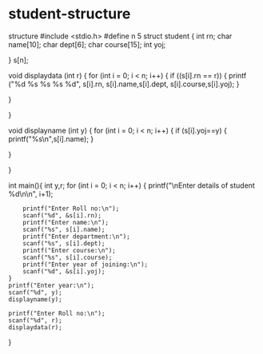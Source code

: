 # student-structure
structure
#include <stdio.h>
#define n 5
struct student
{
int rn;
char name[10];
char dept[6];
char course[15];
int yoj;

} s[n];

void displaydata (int r)
{
for (int i = 0; i < n; i++)
{
if ((s[i].rn == r))
{
    printf ("%d %s %s %s %d", s[i].rn, s[i].name,s[i].dept, s[i].course,s[i].yoj);
}

}

}

void displayname (int y)
{
for (int i = 0; i < n; i++)
{
if (s[i].yoj==y)
{
    printf("%s\n",s[i].name);
}


}

}

int main(){
    int y,r;
    for (int i = 0; i < n; i++)
    {
        printf("\nEnter details of student %d\n\n", i+1);

        printf("Enter Roll no:\n");
        scanf("%d", &s[i].rn);
        printf("Enter name:\n");
        scanf("%s", s[i].name);
        printf("Enter department:\n");
        scanf("%s", s[i].dept);
        printf("Enter course:\n");
        scanf("%s", s[i].course);
        printf("Enter year of joining:\n");
        scanf("%d", &s[i].yoj);
    }
    printf("Enter year:\n");
    scanf("%d", y);
    displayname(y);

    printf("Enter Roll no:\n");
    scanf("%d", r);
    displaydata(r);



    
}
